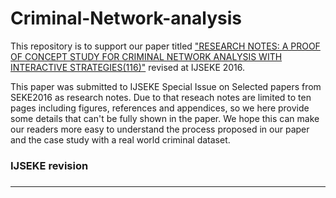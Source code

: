 # Criminal-Network-analysis
This repository is to support our paper titled
["RESEARCH NOTES: A PROOF OF CONCEPT STUDY FOR CRIMINAL NETWORK ANALYSIS WITH INTERACTIVE STRATEGIES(116)"](https://tongjidomainmodeling.github.io/Criminal-Network-analysis/papers/ijseke_zhou.pdf)
revised at IJSEKE 2016.

This paper was submitted to IJSEKE Special Issue on Selected papers from SEKE2016 as research notes.
Due to that reseach notes are limited to ten pages including figures, references
and appendices, so we here provide some details that can't be fully shown in the paper.
We hope this can make our readers more easy to understand the process proposed in our paper and the case study
with a real world criminal dataset.

### IJSEKE revision
###



----

